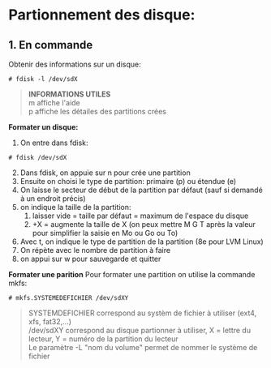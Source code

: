 
# Partionnement des disque:

## 1. En commande

Obtenir des informations sur un disque:
```
# fdisk -l /dev/sdX
```
>**INFORMATIONS UTILES**  
> m affiche l'aide   
> p affiche les détailes des partitions crées

**Formater un disque:**
1. On entre dans fdisk:
```
# fdisk /dev/sdX
```
2. Dans fdisk, on appuie sur n pour crée une partition
3. Ensuite on choisi le type de partition: primaire (p) ou étendue (e)
4. On laisse le secteur de début de la partition par défaut (sauf si demandé à un endroit précis)
5. on indique la taille de la partition:
   1. laisser vide = taille par défaut = maximum de l'espace du disque
   2. +X = augmente la taille de X (on peux mettre M G T après la valeur pour simplifier la saisie en Mo ou Go ou To)
6. Avec t, on indique le type de partition de la partition (8e pour LVM Linux)
7. On répète avec le nombre de partition à faire
8. on appui sur w pour sauvegarde et quitter

**Formater une parition**
Pour formater une partition on utilise la commande mkfs:
```
# mkfs.SYSTEMEDEFICHIER /dev/sdXY
```
> SYSTEMDEFICHIER correspond au systèm de fichier à utiliser (ext4, xfs, fat32,...)  
> /dev/sdXY correspond au disque partionner à utiliser, X = lettre du lecteur, Y = numéro de la partition du lecteur  
> Le paramètre -L "nom du volume" permet de nommer le système de fichier